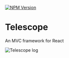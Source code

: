 [![NPM Version][npm-image]][npm-url]
# Telescope
An MVC framework for React

![Telescope log](https://storage.googleapis.com/idiosync-web-images/telescope/telescope.png "Telescope")



[npm-image]: https://img.shields.io/npm/v/express.svg
[npm-url]: https://img.shields.io/npm/v/@idiosync/telescope
